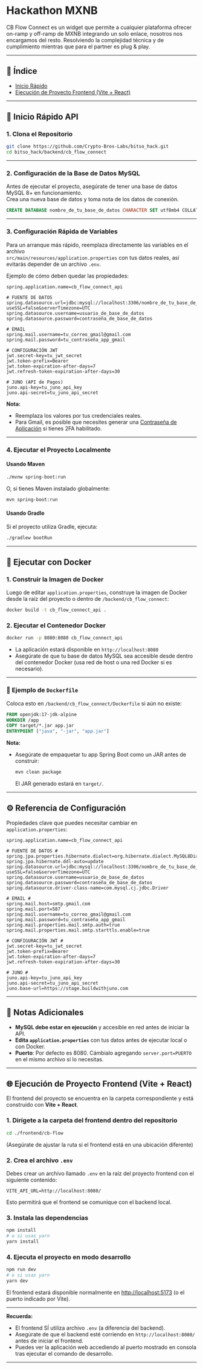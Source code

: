 # Hackathon MXNB
CB Flow Connect es un widget que permite a cualquier plataforma ofrecer on-ramp y off-ramp de MXNB integrando un solo enlace, nosotros nos encargamos del resto. Resolviendo la complejidad técnica y de cumplimiento mientras que para el partner es plug & play.

---

## 📑 Índice

- [Inicio Rápido](#-inicio-rápido-api)
- [Ejecución de Proyecto Frontend (Vite + React)](#-ejecución-de-proyecto-frontend-vite--react)

---

## 🚀 Inicio Rápido API

### 1. **Clona el Repositorio**

```bash
git clone https://github.com/Crypto-Bros-Labs/bitso_hack.git
cd bitso_hack/backend/cb_flow_connect
```

---

### 2. **Configuración de la Base de Datos MySQL**

Antes de ejecutar el proyecto, asegúrate de tener una base de datos MySQL 8+ en funcionamiento.  
Crea una nueva base de datos y toma nota de los datos de conexión.

```sql
CREATE DATABASE nombre_de_tu_base_de_datos CHARACTER SET utf8mb4 COLLATE utf8mb4_unicode_ci;
```

---

### 3. **Configuración Rápida de Variables**

Para un arranque más rápido, reemplaza directamente las variables en el archivo  
`src/main/resources/application.properties` con tus datos reales, así evitarás depender de un archivo `.env`.

Ejemplo de cómo deben quedar las propiedades:

```properties
spring.application.name=cb_flow_connect_api

# FUENTE DE DATOS
spring.datasource.url=jdbc:mysql://localhost:3306/nombre_de_tu_base_de_datos?useSSL=false&serverTimezone=UTC
spring.datasource.username=usuario_de_base_de_datos
spring.datasource.password=contraseña_de_base_de_datos

# EMAIL
spring.mail.username=tu_correo_gmail@gmail.com
spring.mail.password=tu_contraseña_app_gmail

# CONFIGURACIÓN JWT
jwt.secret-key=tu_jwt_secret
jwt.token-prefix=Bearer 
jwt.token-expiration-after-days=7
jwt.refresh-token-expiration-after-days=30

# JUNO (API de Pagos)
juno.api-key=tu_juno_api_key
juno.api-secret=tu_juno_api_secret
```

**Nota:**  
- Reemplaza los valores por tus credenciales reales.
- Para Gmail, es posible que necesites generar una [Contraseña de Aplicación](https://support.google.com/accounts/answer/185833) si tienes 2FA habilitado.

---

### 4. **Ejecutar el Proyecto Localmente**

#### Usando Maven

```bash
./mvnw spring-boot:run
```

O, si tienes Maven instalado globalmente:

```bash
mvn spring-boot:run
```

#### Usando Gradle

Si el proyecto utiliza Gradle, ejecuta:

```bash
./gradlew bootRun
```

---

## 🐳 Ejecutar con Docker

### 1. **Construir la Imagen de Docker**

Luego de editar `application.properties`, construye la imagen de Docker desde la raíz del proyecto o dentro de `/backend/cb_flow_connect`:

```bash
docker build -t cb_flow_connect_api .
```

### 2. **Ejecutar el Contenedor Docker**

```bash
docker run -p 8080:8080 cb_flow_connect_api
```

- La aplicación estará disponible en `http://localhost:8080`
- Asegúrate de que tu base de datos MySQL sea accesible desde dentro del contenedor Docker (usa red de host o una red Docker si es necesario).

---

### 📝 Ejemplo de `Dockerfile`

Coloca esto en `/backend/cb_flow_connect/Dockerfile` si aún no existe:

```dockerfile
FROM openjdk:17-jdk-alpine
WORKDIR /app
COPY target/*.jar app.jar
ENTRYPOINT ["java", "-jar", "app.jar"]
```

**Nota:**  
- Asegúrate de empaquetar tu app Spring Boot como un JAR antes de construir:
  ```bash
  mvn clean package
  ```
  El JAR generado estará en `target/`.

---

## ⚙️ Referencia de Configuración

Propiedades clave que puedes necesitar cambiar en `application.properties`:

```properties
spring.application.name=cb_flow_connect_api

# FUENTE DE DATOS #
spring.jpa.properties.hibernate.dialect=org.hibernate.dialect.MySQL8Dialect
spring.jpa.hibernate.ddl-auto=update
spring.datasource.url=jdbc:mysql://localhost:3306/nombre_de_tu_base_de_datos?useSSL=false&serverTimezone=UTC
spring.datasource.username=usuario_de_base_de_datos
spring.datasource.password=contraseña_de_base_de_datos
spring.datasource.driver-class-name=com.mysql.cj.jdbc.Driver

# EMAIL #
spring.mail.host=smtp.gmail.com
spring.mail.port=587
spring.mail.username=tu_correo_gmail@gmail.com
spring.mail.password=tu_contraseña_app_gmail
spring.mail.properties.mail.smtp.auth=true
spring.mail.properties.mail.smtp.starttls.enable=true

# CONFIGURACIÓN JWT #
jwt.secret-key=tu_jwt_secret
jwt.token-prefix=Bearer 
jwt.token-expiration-after-days=7
jwt.refresh-token-expiration-after-days=30

# JUNO #
juno.api-key=tu_juno_api_key
juno.api-secret=tu_juno_api_secret
juno.base-url=https://stage.buildwithjuno.com
```

---

## 📝 Notas Adicionales

- **MySQL debe estar en ejecución** y accesible en red antes de iniciar la API.
- **Edita `application.properties`** con tus datos antes de ejecutar local o con Docker.
- **Puerto**: Por defecto es 8080. Cámbialo agregando `server.port=PUERTO` en el mismo archivo si lo necesitas.

---

## 🌐 Ejecución de Proyecto Frontend (Vite + React)

El frontend del proyecto se encuentra en la carpeta correspondiente y está construido con **Vite + React**.

### 1. Dirígete a la carpeta del frontend dentro del repositorio

```bash
cd ./frontend/cb-flow
```

(Asegúrate de ajustar la ruta si el frontend está en una ubicación diferente)

### 2. Crea el archivo `.env`

Debes crear un archivo llamado `.env` en la raíz del proyecto frontend con el siguiente contenido:

```env
VITE_API_URL=http://localhost:8080/
```

Esto permitirá que el frontend se comunique con el backend local.

### 3. Instala las dependencias

```bash
npm install
# o si usas yarn
yarn install
```

### 4. Ejecuta el proyecto en modo desarrollo

```bash
npm run dev
# o si usas yarn
yarn dev
```

El frontend estará disponible normalmente en [http://localhost:5173](http://localhost:5173) (o el puerto indicado por Vite).

---

**Recuerda:**  
- El frontend SÍ utiliza archivo `.env` (a diferencia del backend).
- Asegúrate de que el backend esté corriendo en `http://localhost:8080/` antes de iniciar el frontend.
- Puedes ver la aplicación web accediendo al puerto mostrado en consola tras ejecutar el comando de desarrollo.

---

